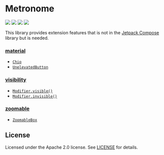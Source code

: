 # Metronome

<a href="https://jitpack.io/#fornewid/metronome"><img src="https://jitpack.io/v/fornewid/metronome.svg"/></a>
<a href="https://github.com/fornewid/metronome/actions/workflows/build.yaml"><img src="https://github.com/fornewid/metronome/actions/workflows/build.yaml/badge.svg"/></a>
<a href="https://opensource.org/licenses/Apache-2.0"><img src="https://img.shields.io/badge/License-Apache%202.0-blue.svg"/></a>
<a href='https://developer.android.com'><img src='http://img.shields.io/badge/platform-android-green.svg'/></a>

This library provides extension features that is not in the [Jetpack Compose](https://developer.android.com/jetpack/compose) library but is needed.


### [material](https://github.com/fornewid/metronome/tree/main/material)
- [`Chip`](https://github.com/fornewid/metronome/blob/main/material/src/main/java/soup/metronome/material/chip/Chip.kt)
- [`UnelevatedButton`](https://github.com/fornewid/metronome/blob/main/material/src/main/java/soup/metronome/material/UnelevatedButton.kt)

### [visibility](https://github.com/fornewid/metronome/tree/main/visibility)
- [`Modifier.visible()`](https://github.com/fornewid/metronome/blob/main/visibility/src/main/java/soup/metronome/visibility/Visibility.kt)
- [`Modifier.invisible()`](https://github.com/fornewid/metronome/blob/main/visibility/src/main/java/soup/metronome/visibility/Visibility.kt)

### [zoomable](https://github.com/fornewid/metronome/tree/main/zoomable)
- [`ZoomableBox`](https://github.com/fornewid/metronome/blob/main/zoomable/src/main/java/soup/metronome/zoomable/ZoomableBox.kt)

## License

Licensed under the Apache 2.0 license. See [LICENSE](https://github.com/fornewid/metronome/blob/main/LICENSE) for details.
